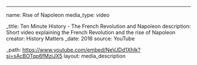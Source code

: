 ---

name: Rise of Napoleon
media_type: video

_title: Ten Minute History - The French Revolution and Napoleon
description: Short video explaining the French Revolution and the rise of Napoleon
creator: History Matters
_date: 2016
source: YouTube

_path: https://www.youtube.com/embed/NeVJDd1XhIk?si=sAcBOTqp6fMziJX5
layout: media_description
